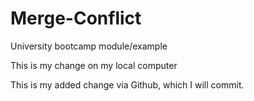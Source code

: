 # Merge-Conflict
University bootcamp module/example

This is my change on my local computer

This is my added change via Github, which I will commit.
